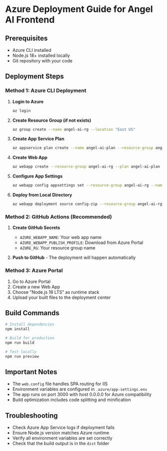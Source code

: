 # Azure Deployment Guide for Angel AI Frontend

## Prerequisites
- Azure CLI installed
- Node.js 18+ installed locally
- Git repository with your code

## Deployment Steps

### Method 1: Azure CLI Deployment

1. **Login to Azure**
   ```bash
   az login
   ```

2. **Create Resource Group (if not exists)**
   ```bash
   az group create --name angel-ai-rg --location "East US"
   ```

3. **Create App Service Plan**
   ```bash
   az appservice plan create --name angel-ai-plan --resource-group angel-ai-rg --sku B1 --is-linux
   ```

4. **Create Web App**
   ```bash
   az webapp create --resource-group angel-ai-rg --plan angel-ai-plan --name angel-ai-frontend --runtime "NODE:18-lts"
   ```

5. **Configure App Settings**
   ```bash
   az webapp config appsettings set --resource-group angel-ai-rg --name angel-ai-frontend --settings @.azure/app-settings.env
   ```

6. **Deploy from Local Directory**
   ```bash
   az webapp deployment source config-zip --resource-group angel-ai-rg --name angel-ai-frontend --src dist.zip
   ```

### Method 2: GitHub Actions (Recommended)

1. **Create GitHub Secrets**
   - `AZURE_WEBAPP_NAME`: Your web app name
   - `AZURE_WEBAPP_PUBLISH_PROFILE`: Download from Azure Portal
   - `AZURE_RG`: Your resource group name

2. **Push to GitHub** - The deployment will happen automatically

### Method 3: Azure Portal

1. Go to Azure Portal
2. Create a new Web App
3. Choose "Node.js 18 LTS" as runtime stack
4. Upload your built files to the deployment center

## Build Commands

```bash
# Install dependencies
npm install

# Build for production
npm run build

# Test locally
npm run preview
```

## Important Notes

- The `web.config` file handles SPA routing for IIS
- Environment variables are configured in `.azure/app-settings.env`
- The app runs on port 3000 with host 0.0.0.0 for Azure compatibility
- Build optimization includes code splitting and minification

## Troubleshooting

- Check Azure App Service logs if deployment fails
- Ensure Node.js version matches Azure runtime
- Verify all environment variables are set correctly
- Check that the build output is in the `dist` folder
